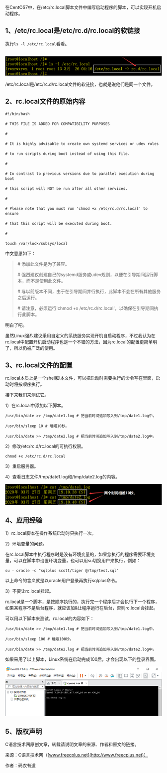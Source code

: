 在CentOS7中，在/etc/rc.local脚本文件中编写启动程序的脚本，可以实现开机启动程序。

## 1、/etc/rc.local是/etc/rc.d/rc.local的软链接

执行`ls -l /etc/rc.local`看看。

​                               ![](./img/65.png)

/etc/rc.local是/etc/rc.d/rc.local文件的软链接，也就是说他们是同一个文件。

## 2、rc.local文件的原始内容

```shell
#!/bin/bash

# THIS FILE IS ADDED FOR COMPATIBILITY PURPOSES

#

# It is highly advisable to create own systemd services or udev rules

# to run scripts during boot instead of using this file.

#

# In contrast to previous versions due to parallel execution during boot

# this script will NOT be run after all other services.

#

# Please note that you must run 'chmod +x /etc/rc.d/rc.local' to ensure

# that this script will be executed during boot.

#

touch /var/lock/subsys/local
```

中文意思如下：

> \# 添加此文件是为了兼容。
>
> \# 强烈建议创建自己的systemd服务或udev规则，以便在引导期间运行脚本，而不是使用此文件。
>
> \# 与以前版本不同，由于在引导期间并行执行，此脚本不会在所有其他服务之后运行。
>
> \# 请注意，必须运行'chmod +x /etc/rc.d/rc.local'，以确保在引导期间执行此脚本。

明白了吧。

虽然Linux强烈建议采用自定义的系统服务实现开机自启动程序，不过我认为在rc.local中配置开机启动程序也是一个不错的方法，因为rc.local的配置更简单明了，所以仍被广泛的使用。

## 3、rc.local文件的配置

rc.local本质上是一个shell脚本文件，可以把启动时需要执行的命令写在里面，启动时将按顺序执行。

接下来我们来测试它。

1）在rc.local中添加以下脚本。

```shell
/usr/bin/date >> /tmp/date1.log # 把当前时间追加写入到/tmp/date1.log中。

/usr/bin/sleep 10 # 睡眠10秒。

/usr/bin/date >> /tmp/date2.log # 把当前时间追加写入到/tmp/date2.log中。
```

2）修改/etc/rc.d/rc.local的可执行权限。

```shell
chmod +x /etc/rc.d/rc.local
```

3）重启服务器。

4）查看日志文件/tmp/date1.log和/tmp/date2.log的内容。

 ![](./img/66.png)

## 4、应用经验

1）rc.local脚本在操作系统启动时只执行一次。

2）环境变量的问题。

在rc.local脚本中执行程序时是没有环境变量的，如果您执行的程序需要环境变量，可以在脚本中设置环境变量，也可以用su切换用户来执行，例如：

```shell
su - oracle -c "sqlplus scott/tiger @/tmp/test.sql"
```

以上命令的含义就是以oracle用户登录再执行sqlplus命令。

3）不要让rc.local挂起。

rc.local是一个脚本，是按顺序执行的，执行完一个程序后才会执行下一个程序，如果某程序不是后台程序，就应该加&让程序运行在后台，否则rc.local会挂起。

可以用以下脚本来测试，rc.local的内容如下：

```shell
/usr/bin/date >> /tmp/date1.log # 把当前时间追加写入到/tmp/date1.log中。

/usr/bin/sleep 100 # 睡眠100秒。

/usr/bin/date >> /tmp/date2.log # 把当前时间追加写入到/tmp/date2.log中。
```

如果采用了以上脚本，Linux系统在启动完成100后，才会出现以下的登录界面。

 ![](./img/67.png)

## 5、版权声明

C语言技术网原创文章，转载请说明文章的来源、作者和原文的链接。

来源：C语言技术网（[www.freecplus.net](http://www.freecplus.net)）

作者：码农有道
